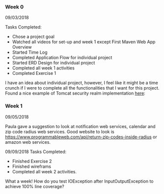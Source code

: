 ### Week 0
09/03/2018

Tasks Completed:
* Chose a project goal
* Watched all videos for set-up and week 1 except First Maven Web App Overview
* Started Time Log
* Completed Application Flow for individual project
* Started ERD Design for individual project
* Completed all week 1 activities
* Completed Exercise 1

I have an idea about individual project, however, I feel like it might be a time crunch if I were to complete all the functionalities that I want for this project. Found a nice example of Tomcat security realm implementation [here](https://www.avajava.com/tutorials/lessons/how-do-i-use-a-jdbc-realm-with-tomcat-and-mysql.html?page=3): 

### Week 1
09/05/2018

Paula gave a suggestion to look at notification web services, calendar and zip code radius web services. Good website to look is https://www.programmableweb.com/api/return-zip-codes-inside-radius or amazon web services.

09/09/2018
Tasks Completed:
* Finished Exercise 2
* Finished wireframs
* Completed all week 2 activities.

What a week! How do you test IOException after InputOutputException to achieve 100% line coverage?
